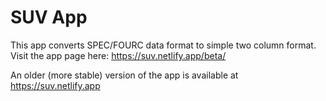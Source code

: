 # SUV App

This app converts SPEC/FOURC data format to simple two column format. Visit the
app page here: <https://suv.netlify.app/beta/>

An older (more stable) version of the app is available at
<https://suv.netlify.app>

